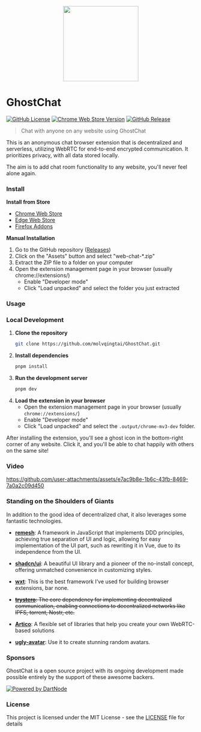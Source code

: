 <p align="center">
  <img src="https://github.com/SapienXai/WebChat/blob/master/public/logo.png" width="200px"/>
</p>

# GhostChat

[![GitHub License](https://img.shields.io/github/license/molvqingtai/GhostChat)](https://github.com/molvqingtai/GhostChat/blob/master/LICENSE) [![Chrome Web Store Version](https://img.shields.io/chrome-web-store/v/cpaedhbidlpnbdfegakhiamfpndhjpgf)](https://chromewebstore.google.com/detail/webchat/cpaedhbidlpnbdfegakhiamfpndhjpgf) [![GitHub Release](https://img.shields.io/github/v/release/molvqingtai/GhostChat)](https://github.com/molvqingtai/GhostChat/releases)

> Chat with anyone on any website using GhostChat

This is an anonymous chat browser extension that is decentralized and serverless, utilizing WebRTC for end-to-end encrypted communication. It prioritizes privacy, with all data stored locally.

The aim is to add chat room functionality to any website, you'll never feel alone again.

### Install

**Install from Store**

- [Chrome Web Store](https://chromewebstore.google.com/detail/ghostchat/cpaedhbidlpnbdfegakhiamfpndhjpgf)
- [Edge Web Store](https://microsoftedge.microsoft.com/addons/detail/mmfdplbomjjlgdffecapcpgjmhfhmiob)
- [Firefox Addons](https://addons.mozilla.org/firefox/addon/ghostchat/)

**Manual Installation**

1. Go to the GitHub repository ([Releases](https://github.com/molvqingtai/GhostChat/releases))
2. Click on the "Assets" button and select "web-chat-\*.zip"
3. Extract the ZIP file to a folder on your computer
4. Open the extension management page in your browser (usually chrome://extensions/)
   - Enable "Developer mode"
   - Click "Load unpacked" and select the folder you just extracted

### Usage

### Local Development

1. **Clone the repository**
   ```bash
   git clone https://github.com/molvqingtai/GhostChat.git
   ```
2. **Install dependencies**
   ```bash
   pnpm install
   ```
3. **Run the development server**
   ```bash
   pnpm dev
   ```
4. **Load the extension in your browser**
   - Open the extension management page in your browser (usually `chrome://extensions/`)
   - Enable "Developer mode"
   - Click "Load unpacked" and select the `.output/chrome-mv3-dev` folder.


After installing the extension, you'll see a ghost icon in the bottom-right corner of any website. Click it, and you'll be able to chat happily with others on the same site!

### Video

https://github.com/user-attachments/assets/e7ac9b8e-1b6c-43fb-8469-7a0a2c09d450

### Standing on the Shoulders of Giants

In addition to the good idea of decentralized chat, it also leverages some fantastic technologies.

- **[remesh](https://github.com/remesh-js/remesh)**: A framework in JavaScript that implements DDD principles, achieving true separation of UI and logic, allowing for easy implementation of the UI part, such as rewriting it in Vue, due to its independence from the UI.

- **[shadcn/ui](https://ui.shadcn.com/)**: A beautiful UI library and a pioneer of the no-install concept, offering unmatched convenience in customizing styles.

- **[wxt](https://wxt.dev/)**: This is the best framework I’ve used for building browser extensions, bar none.

- ~~**[trystero](https://github.com/dmotz/trystero)**: The core dependency for implementing decentralized communication, enabling connections to decentralized networks like IPFS, torrent, Nostr, etc.~~
- **[Artico](https://github.com/matallui/artico)**: A flexible set of libraries that help you create your own WebRTC-based solutions

- **[ugly-avatar](https://github.com/txstc55/ugly-avatar)**: Use it to create stunning random avatars.

### Sponsors

GhostChat is a open source project with its ongoing development made possible entirely by the support of these awesome backers. 

[![Powered by DartNode](https://dartnode.com/branding/DN-Open-Source-sm.png)](https://dartnode.com "Powered by DartNode - Free VPS for Open Source")

### License

This project is licensed under the MIT License - see the [LICENSE](https://github.com/molvqingtai/GhostChat/blob/master/LICENSE) file for details
